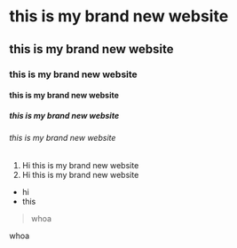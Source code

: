 # this is my brand new website

## this is my brand new website

### this is my brand new website

#### this is my brand new website

##### this is my brand new website

###### this is my brand new website

1. Hi this is my brand new website
2. Hi this is my brand new website

- hi
- this

> whoa

whoa
